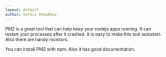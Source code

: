 ```yaml
---
layout: default
author: Serhii Pemakhov
---
```

PM2 is a great tool that can help keep your nodejs apps running. It can restart your processes after it crashed. It is easy to make this tool autostart. Also there are handy monitors.

You can install PM2 with npm. Also it has good documentation.
